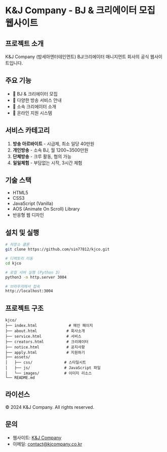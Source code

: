 # K&J Company - BJ & 크리에이터 모집 웹사이트

## 프로젝트 소개
K&J Company (밤세아엔터테인먼트) BJ/크리에이터 매니지먼트 회사의 공식 웹사이트입니다.

## 주요 기능
- 🎯 BJ & 크리에이터 모집
- 💼 다양한 방송 서비스 안내
- 👥 소속 크리에이터 소개
- 📝 온라인 지원 시스템

## 서비스 카테고리
1. **방송 아르바이트** - 시급제, 최소 일당 40만원
2. **개인방송** - 소속 BJ, 월 1200~3500만원
3. **단체방송** - 크루 활동, 협의 가능
4. **일일체험** - 부담없는 시작, 3시간 체험

## 기술 스택
- HTML5
- CSS3
- JavaScript (Vanilla)
- AOS (Animate On Scroll) Library
- 반응형 웹 디자인

## 설치 및 실행
```bash
# 저장소 클론
git clone https://github.com/sin77812/kjco.git

# 디렉토리 이동
cd kjco

# 로컬 서버 실행 (Python 3)
python3 -m http.server 3004

# 브라우저에서 접속
http://localhost:3004
```

## 프로젝트 구조
```
kjco/
├── index.html              # 메인 페이지
├── about.html             # 회사소개
├── service.html           # 서비스
├── creators.html          # 크리에이터
├── notice.html            # 공지사항
├── apply.html             # 지원하기
├── assets/
│   ├── css/              # 스타일시트
│   ├── js/               # JavaScript 파일
│   └── images/           # 이미지 리소스
└── README.md
```

## 라이선스
© 2024 K&J Company. All rights reserved.

## 문의
- 웹사이트: [K&J Company](https://sin77812.github.io/kjco/)
- 이메일: contact@kjcompany.co.kr